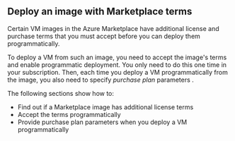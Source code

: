 ## Deploy an image with Marketplace terms

Certain VM images in the Azure Marketplace have additional license and purchase terms that you must accept before you can deploy them programmatically.  

To deploy a VM from such an image, you need to accept the image's terms and enable programmatic deployment. You only need to do this one time in your subscription. Then, each time you deploy a VM programmatically from the image, you also need to specify *purchase plan* parameters .

The following sections show how to:

* Find out if a Marketplace image has additional license terms 
* Accept the terms programmatically
* Provide purchase plan parameters when you deploy a VM programmatically

